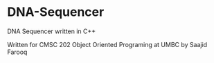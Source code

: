 # DNA-Sequencer
DNA Sequencer written in C++

Written for CMSC 202 Object Oriented Programing at UMBC by Saajid Farooq
